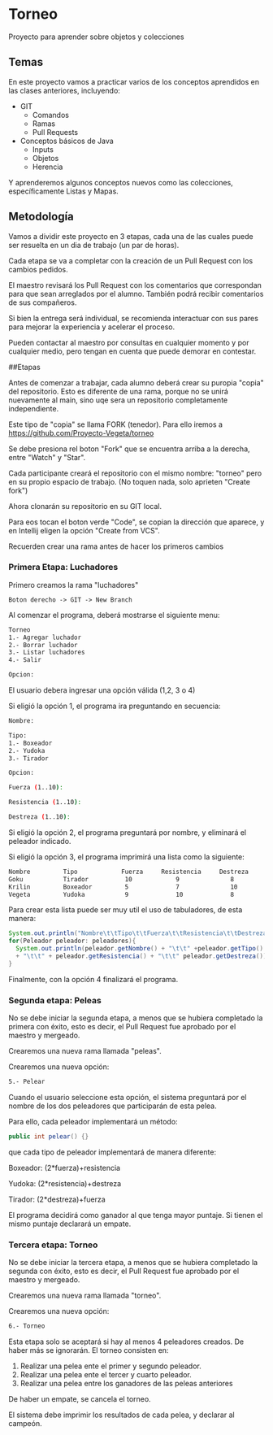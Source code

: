 # Torneo
Proyecto para aprender sobre objetos y colecciones

## Temas

En este proyecto vamos a practicar varios de los conceptos aprendidos en las clases anteriores, incluyendo:

* GIT
    * Comandos
    * Ramas
    * Pull Requests
* Conceptos básicos de Java
    * Inputs
    * Objetos
    * Herencia
    
Y aprenderemos algunos conceptos nuevos como las colecciones, específicamente Listas y Mapas.


## Metodología

Vamos a dividir este proyecto en 3 etapas, cada una de las cuales puede ser resuelta en un dia de trabajo (un par de horas).

Cada etapa se va a completar con la creación de un Pull Request con los cambios pedidos.

El maestro revisará los Pull Request con los comentarios que correspondan para que sean arreglados por el alumno. También podrá recibir comentarios de sus compañeros.

Si bien la entrega será individual, se recomienda interactuar con sus pares para mejorar la experiencia y acelerar el proceso.

Pueden contactar al maestro por consultas en cualquier momento y por cualquier medio, pero tengan en cuenta que puede demorar en contestar.

##Etapas

Antes de comenzar a trabajar, cada alumno deberá crear su puropia "copia" del repositorio. Esto es diferente de una rama, porque no se unirá nuevamente al main, sino uqe sera un repositorio completamente independiente.

Este tipo de "copia" se llama FORK (tenedor). Para ello iremos a https://github.com/Proyecto-Vegeta/torneo

Se debe presiona rel boton "Fork" que se encuentra arriba a la derecha, entre "Watch" y "Star".

Cada participante creará el repositorio con el mismo nombre: "torneo" pero en su propio espacio de trabajo. (No toquen nada, solo aprieten "Create fork")

Ahora clonarán su repositorio en su GIT local. 

Para eos tocan el boton verde "Code", se copian la dirección que aparece, y en Intellij eligen la opción "Create from VCS".

Recuerden crear una rama antes de hacer los primeros cambios

### Primera Etapa: Luchadores

Primero creamos la rama "luchadores"

```
Boton derecho -> GIT -> New Branch
```

Al comenzar el programa, deberá mostrarse el siguiente menu:

```bash
Torneo
1.- Agregar luchador
2.- Borrar luchador
3.- Listar luchadores
4.- Salir

Opcion:
```

El usuario debera ingresar una opción válida (1,2, 3 o 4)

Si eligió la opción 1, el programa ira preguntando en secuencia:

```bash
Nombre:
```

```bash
Tipo:
1.- Boxeador
2.- Yudoka
3.- Tirador

Opcion:
```

```bash
Fuerza (1..10):
```
```bash
Resistencia (1..10):
```
```bash
Destreza (1..10):
```


Si eligió la opción 2, el programa preguntará por nombre, y eliminará el peleador indicado.


Si eligió la opción 3, el programa imprimirá una lista como la siguiente:

```bash
Nombre         Tipo            Fuerza     Resistencia     Destreza
Goku           Tirador          10            9              8
Krilin         Boxeador         5             7              10
Vegeta         Yudoka           9             10             8
```

Para crear esta lista puede ser muy util el uso de tabuladores, de esta manera:

```java
System.out.println("Nombre\t\tTipo\t\tFuerza\t\tResistencia\t\tDestreza");
for(Peleador peleador: peleadores){
  System.out.println(peleador.getNombre() + "\t\t" +peleador.getTipo() +"\t\t" + peleador.getFuerza() 
  + "\t\t" + peleador.getResistencia() + "\t\t" peleador.getDestreza());
}
```

Finalmente, con la opción 4 finalizará el programa.


### Segunda etapa: Peleas

No se debe iniciar la segunda etapa, a menos que se hubiera completado la primera con éxito, esto es decir, el Pull Request fue aprobado por el maestro y mergeado.

Crearemos una nueva rama llamada "peleas".

Crearemos una nueva opción:

```bash
5.- Pelear
```

Cuando el usuario seleccione esta opción, el sistema preguntará por el nombre de los dos peleadores que participarán de esta pelea.

Para ello, cada peleador implementará un método:

```java
public int pelear() {}
```

que cada tipo de peleador implementará de manera diferente:

Boxeador: (2*fuerza)+resistencia

Yudoka: (2*resistencia)+destreza

Tirador: (2*destreza)+fuerza


El programa decidirá como ganador al que tenga mayor puntaje. Si tienen el mismo puntaje declarará un empate.



### Tercera etapa: Torneo

No se debe iniciar la tercera etapa, a menos que se hubiera completado la segunda con éxito, esto es decir, el Pull Request fue aprobado por el maestro y mergeado.

Crearemos una nueva rama llamada "torneo".

Crearemos una nueva opción:

```bash
6.- Torneo
```

Esta etapa solo se aceptará si hay al menos 4 peleadores creados. De haber más se ignorarán.
El torneo consisten en:

1. Realizar una pelea ente el primer y segundo peleador.
1. Realizar una pelea ente el tercer y cuarto peleador.
1. Realizar una pelea entre los ganadores de las peleas anteriores

De haber un empate, se cancela el torneo.

El sistema debe imprimir los resultados de cada pelea, y declarar al campeón.

